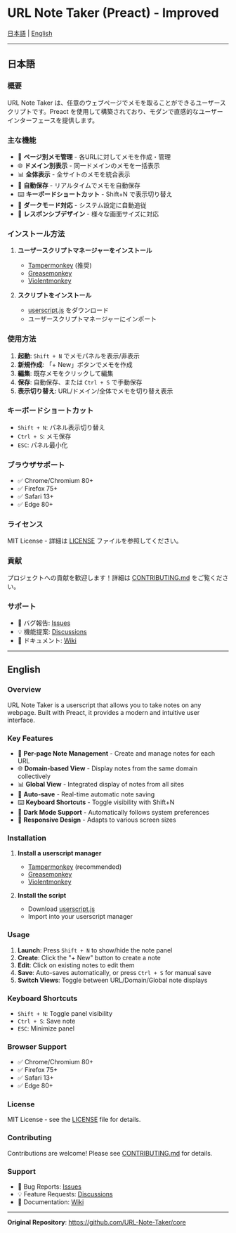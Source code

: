 # URL Note Taker (Preact) - Improved

[日本語](#日本語) | [English](#english)

---

## 日本語

### 概要

URL Note Taker は、任意のウェブページでメモを取ることができるユーザースクリプトです。Preact を使用して構築されており、モダンで直感的なユーザーインターフェースを提供します。

### 主な機能

- 📝 **ページ別メモ管理** - 各URLに対してメモを作成・管理
- 🌐 **ドメイン別表示** - 同一ドメインのメモを一括表示
- 📊 **全体表示** - 全サイトのメモを統合表示
- 💾 **自動保存** - リアルタイムでメモを自動保存
- ⌨️ **キーボードショートカット** - Shift+N で表示切り替え
- 🎨 **ダークモード対応** - システム設定に自動追従
- 📱 **レスポンシブデザイン** - 様々な画面サイズに対応

### インストール方法

1. **ユーザースクリプトマネージャーをインストール**
   - [Tampermonkey](https://www.tampermonkey.net/) (推奨)
   - [Greasemonkey](https://www.greasespot.net/)
   - [Violentmonkey](https://violentmonkey.github.io/)

2. **スクリプトをインストール**
   - [userscript.js](userscript.js) をダウンロード
   - ユーザースクリプトマネージャーにインポート

### 使用方法

1. **起動**: `Shift + N` でメモパネルを表示/非表示
2. **新規作成**: 「+ New」ボタンでメモを作成
3. **編集**: 既存メモをクリックして編集
4. **保存**: 自動保存、または `Ctrl + S` で手動保存
5. **表示切り替え**: URL/ドメイン/全体でメモを切り替え表示

### キーボードショートカット

- `Shift + N`: パネル表示切り替え
- `Ctrl + S`: メモ保存
- `ESC`: パネル最小化

### ブラウザサポート

- ✅ Chrome/Chromium 80+
- ✅ Firefox 75+
- ✅ Safari 13+
- ✅ Edge 80+

### ライセンス

MIT License - 詳細は [LICENSE](LICENSE) ファイルを参照してください。

### 貢献

プロジェクトへの貢献を歓迎します！詳細は [CONTRIBUTING.md](CONTRIBUTING.md) をご覧ください。

### サポート

- 🐛 バグ報告: [Issues](../../issues)
- 💡 機能提案: [Discussions](../../discussions)
- 📖 ドキュメント: [Wiki](../../wiki)

---

## English

### Overview

URL Note Taker is a userscript that allows you to take notes on any webpage. Built with Preact, it provides a modern and intuitive user interface.

### Key Features

- 📝 **Per-page Note Management** - Create and manage notes for each URL
- 🌐 **Domain-based View** - Display notes from the same domain collectively
- 📊 **Global View** - Integrated display of notes from all sites
- 💾 **Auto-save** - Real-time automatic note saving
- ⌨️ **Keyboard Shortcuts** - Toggle visibility with Shift+N
- 🎨 **Dark Mode Support** - Automatically follows system preferences
- 📱 **Responsive Design** - Adapts to various screen sizes

### Installation

1. **Install a userscript manager**
   - [Tampermonkey](https://www.tampermonkey.net/) (recommended)
   - [Greasemonkey](https://www.greasespot.net/)
   - [Violentmonkey](https://violentmonkey.github.io/)

2. **Install the script**
   - Download [userscript.js](userscript.js)
   - Import into your userscript manager

### Usage

1. **Launch**: Press `Shift + N` to show/hide the note panel
2. **Create**: Click the "+ New" button to create a note
3. **Edit**: Click on existing notes to edit them
4. **Save**: Auto-saves automatically, or press `Ctrl + S` for manual save
5. **Switch Views**: Toggle between URL/Domain/Global note displays

### Keyboard Shortcuts

- `Shift + N`: Toggle panel visibility
- `Ctrl + S`: Save note
- `ESC`: Minimize panel

### Browser Support

- ✅ Chrome/Chromium 80+
- ✅ Firefox 75+
- ✅ Safari 13+
- ✅ Edge 80+

### License

MIT License - see the [LICENSE](LICENSE) file for details.

### Contributing

Contributions are welcome! Please see [CONTRIBUTING.md](CONTRIBUTING.md) for details.

### Support

- 🐛 Bug Reports: [Issues](../../issues)
- 💡 Feature Requests: [Discussions](../../discussions)
- 📖 Documentation: [Wiki](../../wiki)

---

**Original Repository**: https://github.com/URL-Note-Taker/core